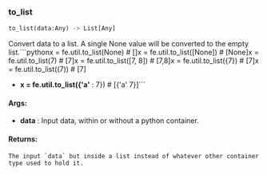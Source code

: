 

### to_list
```python
to_list(data:Any) -> List[Any]
```
Convert data to a list. A single None value will be converted to the empty list.```pythonx = fe.util.to_list(None)  # []x = fe.util.to_list([None])  # [None]x = fe.util.to_list(7)  # [7]x = fe.util.to_list([7, 8])  # [7,8]x = fe.util.to_list({7})  # [7]x = fe.util.to_list((7))  # [7]
* **x = fe.util.to_list({'a'** :  7})  # [{'a' 7}]```

#### Args:

* **data** :  Input data, within or without a python container.

#### Returns:
    The input `data` but inside a list instead of whatever other container type used to hold it.